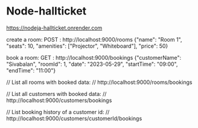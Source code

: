 # Node-hallticket
https://nodeja-hallticket.onrender.com

create a room:
POST : http://localhost:9000/rooms
 {"name": "Room 1", "seats": 10, "amenities": ["Projector", "Whiteboard"], "price": 50}
 
 book a room:
  GET :  http://localhost:9000/bookings
  {"customerName": "Sivabalan", "roomId": 1, "date": "2023-05-29", "startTime": "09:00", "endTime": "11:00"}

  // List all rooms with booked data:
  // http://localhost:9000/rooms/bookings

  // List all customers with booked data:
  // http://localhost:9000/customers/bookings

  // List booking history of a customer id:
  // http://localhost:9000/customers/customerId/bookings

